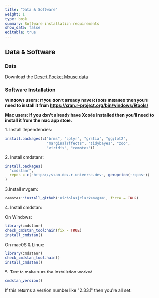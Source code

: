```yaml
---
title: "Data & Software"
weight: 1
type: book
summary: Software installation requirements
show_date: false
editable: true
---
```


## Data & Software

### Data

Download the [Desert Pocket Mouse data](/data/pp_abundance_timeseries.csv)

### Software Installation

**Windows users: If you don't already have RTools installed then you'll need to install it from https://cran.r-project.org/bin/windows/Rtools/**

**Mac users: If you don't already have Xcode installed then you'll need to install it from the mac app store.**

1\. Install dependencies:

```r
install.packages(c("brms", "dplyr", "gratia", "ggplot2",
                   "marginaleffects", "tidybayes", "zoo",
                   "viridis", "remotes"))
```

2\. Install cmdstanr:

```r
install.packages(
  "cmdstanr",
  repos = c('https://stan-dev.r-universe.dev', getOption("repos"))
)
```

3\.Install mvgam:

```r
remotes::install_github('nicholasjclark/mvgam', force = TRUE)
```

4\. Install cmdstan:

On Windows:

```r
library(cmdstanr)
check_cmdstan_toolchain(fix = TRUE)
install_cmdstan()
```

On macOS & Linux:

```r
library(cmdstanr)
check_cmdstan_toolchain()
install_cmdstan()
```

5\. Test to make sure the installation worked

```r
cmdstan_version()
```

If this returns a version number like "2.33.1" then you're all set.
